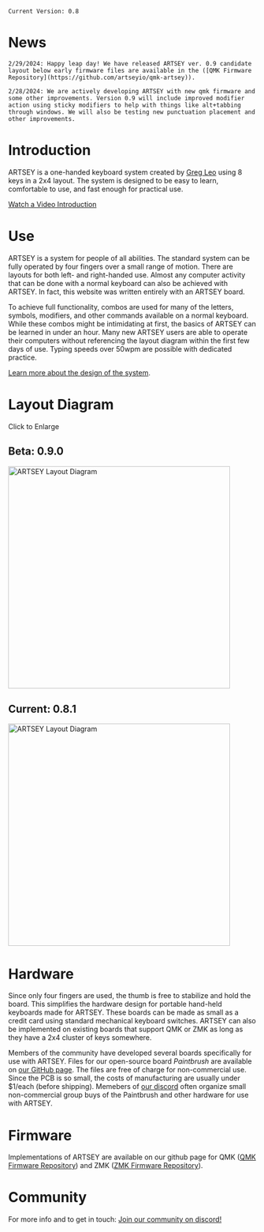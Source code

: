 ``Current Version: 0.8``  

# News

```2/29/2024: Happy leap day! We have released ARTSEY ver. 0.9 candidate layout below early firmware files are available in the ([QMK Firmware Repository](https://github.com/artseyio/qmk-artsey)). ``` 

```2/28/2024: We are actively developing ARTSEY with new qmk firmware and some other improvements. Version 0.9 will include improved modifier action using sticky modifiers to help with things like alt+tabbing through windows. We will also be testing new punctuation placement and other improvements.``` 

# Introduction

ARTSEY is a one-handed keyboard system created by [Greg Leo](https://gregcleo.com) using 8 keys in a 2x4 layout. The system is designed to be easy to learn, comfortable to use, and fast enough for practical use.  

[Watch a Video Introduction](https://youtu.be/dicYf7OiS3Q)

# Use

ARTSEY is a system for people of all abilities. The standard system can be fully operated by four fingers over a small range of motion. There are layouts for both left- and right-handed use. Almost any computer activity that can be done with a normal keyboard can also be achieved with ARTSEY. In fact, this website was written entirely with an ARTSEY board.  

To achieve full functionality, combos are used for many of the letters, symbols, modifiers, and other commands available on a normal keyboard. While these combos might be intimidating at first, the basics of ARTSEY can be learned in under an hour. Many new ARTSEY users are able to operate their computers without referencing the layout diagram within the first few days of use. Typing speeds over 50wpm are possible with dedicated practice.  

[Learn more about the design of the system](https://artsey.io/design.html).  

# Layout Diagram

Click to Enlarge

## **Beta:** 0.9.0
<a href="https://github.com/artseyio/artsey/raw/main/layout%20diagrams/beta.jpg"><img src="https://github.com/artseyio/artsey/raw/main/layout%20diagrams/beta.jpg" alt="ARTSEY Layout Diagram" style="width:450px"></a>

## **Current:** 0.8.1
<a href="https://github.com/artseyio/artsey/raw/main/layout%20diagrams/current.jpg"><img src="https://github.com/artseyio/artsey/raw/main/layout%20diagrams/current.jpg" alt="ARTSEY Layout Diagram" style="width:450px"></a>

# Hardware

Since only four fingers are used, the thumb is free to stabilize and hold the board. This simplifies the hardware design for portable hand-held keyboards made for ARTSEY. These boards can be made as small as a credit card using standard mechanical keyboard switches. ARTSEY can also be implemented on existing boards that support QMK or ZMK as long as they have a 2x4 cluster of keys somewhere. 

Members of the community have developed several boards specifically for use with ARTSEY. Files for our open-source board *Paintbrush* are available on [our GitHub page](https://github.com/artseyio/thepaintbrush). The files are free of charge for non-commercial use. Since the PCB is so small, the costs of manufacturing are usually under $1/each (before shipping). Memebers of [our discord](https://discord.gg/raqVZXYmTj) often organize small non-commercial group buys of the Paintbrush and other hardware for use with ARTSEY. 

# Firmware

Implementations of ARTSEY are available on our github page for QMK ([QMK Firmware Repository](https://github.com/artseyio/qmk-artsey)) and ZMK ([ZMK Firmware Repository](https://github.com/artseyio/zmk-artsey)).  

# Community
For more info and to get in touch: [Join our community on discord!](https://discord.gg/raqVZXYmTj)

